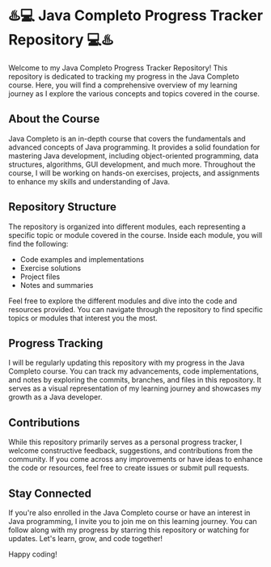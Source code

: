 # ♨️💻 Java Completo Progress Tracker Repository 💻♨️

Welcome to my Java Completo Progress Tracker Repository! This repository is dedicated to tracking my progress in the Java Completo course. Here, you will find a comprehensive overview of my learning journey as I explore the various concepts and topics covered in the course.

## About the Course
Java Completo is an in-depth course that covers the fundamentals and advanced concepts of Java programming. It provides a solid foundation for mastering Java development, including object-oriented programming, data structures, algorithms, GUI development, and much more. Throughout the course, I will be working on hands-on exercises, projects, and assignments to enhance my skills and understanding of Java.

## Repository Structure
The repository is organized into different modules, each representing a specific topic or module covered in the course. Inside each module, you will find the following:

- Code examples and implementations
- Exercise solutions
- Project files
- Notes and summaries

Feel free to explore the different modules and dive into the code and resources provided. You can navigate through the repository to find specific topics or modules that interest you the most.

## Progress Tracking
I will be regularly updating this repository with my progress in the Java Completo course. You can track my advancements, code implementations, and notes by exploring the commits, branches, and files in this repository. It serves as a visual representation of my learning journey and showcases my growth as a Java developer.

## Contributions
While this repository primarily serves as a personal progress tracker, I welcome constructive feedback, suggestions, and contributions from the community. If you come across any improvements or have ideas to enhance the code or resources, feel free to create issues or submit pull requests.

## Stay Connected
If you're also enrolled in the Java Completo course or have an interest in Java programming, I invite you to join me on this learning journey. You can follow along with my progress by starring this repository or watching for updates. Let's learn, grow, and code together!

Happy coding!

